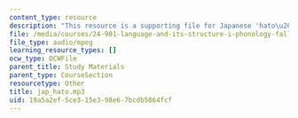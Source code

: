 ```yaml
---
content_type: resource
description: "This resource is a supporting file for Japanese 'hato\u2014hatto'."
file: /media/courses/24-901-language-and-its-structure-i-phonology-fall-2010/19a5a2ef5ce315e398e67bcdb5864fcf_jap_hato.mp3
file_type: audio/mpeg
learning_resource_types: []
ocw_type: OCWFile
parent_title: Study Materials
parent_type: CourseSection
resourcetype: Other
title: jap_hato.mp3
uid: 19a5a2ef-5ce3-15e3-98e6-7bcdb5864fcf
---
```

